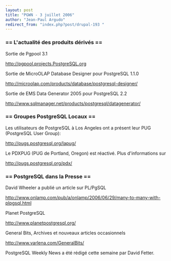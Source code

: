 ```yaml
---
layout: post
title: "PGWN - 3 juillet 2006"
author: "Jean-Paul Argudo"
redirect_from: "index.php?post/drupal-193 "
---
```




<h3>== L'actualité des produits dérivés ==</h3>

<p>Sortie de Pgpool 3.1

<a href="http://pgpool.projects.PostgreSQL.org" target="_blank">http://pgpool.projects.PostgreSQL.org</a>

</p>

<p>Sortie de MicroOLAP Database Designer pour PostgreSQL 1.1.0

<a href="http://microolap.com/products/database/postgresql-designer/" target="_blank">http://microolap.com/products/database/postgresql-designer/</a></p>

<p>

Sortie de EMS Data Generator 2005 pour PostgreSQL 2.2

<a href="http://www.sqlmanager.net/products/postgresql/datagenerator/" target="_blank">http://www.sqlmanager.net/products/postgresql/datagenerator/</a></p>

<h3>== Groupes PostgreSQL Locaux ==</h3>

<p>Les utilisateurs de PostgreSQL à Los Angeles ont a présent leur PUG (PostgreSQL User Group):

<a href="http://pugs.postgresql.org/lapug/" target="_blank">http://pugs.postgresql.org/lapug/</a></p>

<p>Le PDXPUG (PUG de Portland, Oregon) est réactivé. Plus d'informations sur

<a href="http://pugs.postgresql.org/pdx/" target="_blank">http://pugs.postgresql.org/pdx/</a>

</p>

<h3>== PostgreSQL dans la Presse ==</h3>

<p>David Wheeler a publié un article sur PL/PgSQL

<a href="http://www.onlamp.com/pub/a/onlamp/2006/06/29/many-to-many-with-plpgsql.html" target="_blank">http://www.onlamp.com/pub/a/onlamp/2006/06/29/many-to-many-with-plpgsql.html</a></p>

<p>Planet PostgreSQL

<a href="http://www.planetpostgresql.org/" target="_blank">http://www.planetpostgresql.org/</a>

</p>

<p>General Bits, Archives et nouveaux articles occasionnels

<a href="http://www.varlena.com/GeneralBits/" target="_blank">http://www.varlena.com/GeneralBits/</a></p>

<p>PostgreSQL Weekly News a été rédigé cette semaine par David Fetter.</p>